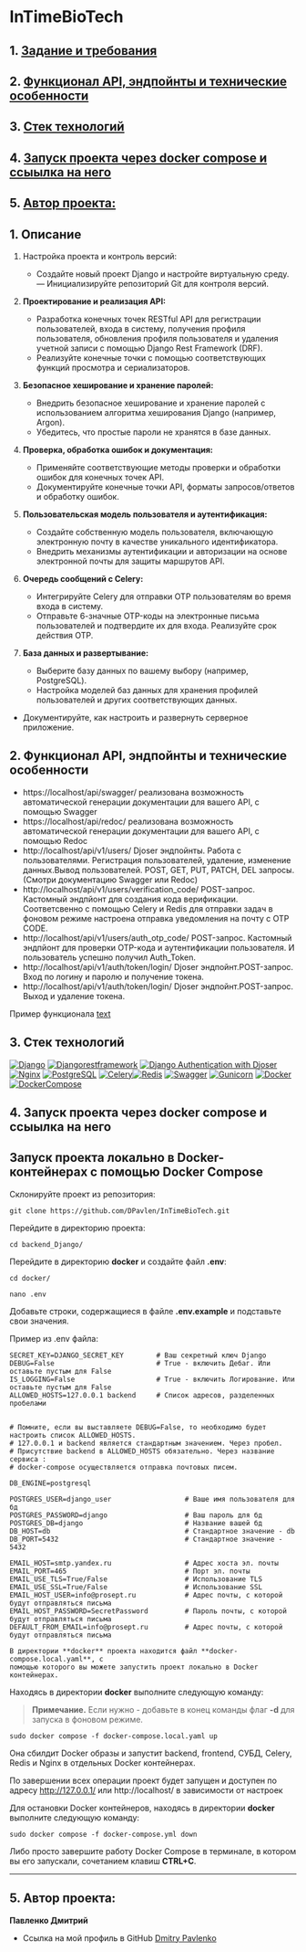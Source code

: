 # InTimeBioTech

## 1. [Задание и требования](#1)
## 2. [Функционал API, эндпойнты и технические особенности](#2)
## 3. [Стек технологий](#3)
## 4. [Запуск проекта через docker compose и ссыылка на него](#4)
## 5. [Автор проекта:](#5)

## 1. Описание  <a id=1></a>
1. Настройка проекта и контроль версий:
    - Создайте новый проект Django и настройте виртуальную среду.
    — Инициализируйте репозиторий Git для контроля версий.

2. **Проектирование и реализация API:**
    - Разработка конечных точек RESTful API для регистрации пользователей, входа в систему, получения профиля пользователя, обновления профиля пользователя и удаления учетной записи с помощью Django Rest Framework (DRF).
    - Реализуйте конечные точки с помощью соответствующих функций просмотра и сериализаторов.

3. **Безопасное хеширование и хранение паролей:**
    - Внедрить безопасное хеширование и хранение паролей с использованием алгоритма хеширования Django (например, Argon).
    - Убедитесь, что простые пароли не хранятся в базе данных.

4. **Проверка, обработка ошибок и документация:**
    - Применяйте соответствующие методы проверки и обработки ошибок для конечных точек API.
    - Документируйте конечные точки API, форматы запросов/ответов и обработку ошибок.

5. **Пользовательская модель пользователя и аутентификация:**
    - Создайте собственную модель пользователя, включающую электронную почту в качестве уникального идентификатора.
    - Внедрить механизмы аутентификации и авторизации на основе электронной почты для защиты маршрутов API.

6. **Очередь сообщений с Celery:**
    - Интегрируйте Celery для отправки OTP пользователям во время входа в систему.
    - Отправьте 6-значные OTP-коды на электронные письма пользователей и подтвердите их для входа. Реализуйте срок действия OTP.

7. **База данных и развертывание:**
    - Выберите базу данных по вашему выбору (например, PostgreSQL).
    - Настройка моделей баз данных для хранения профилей пользователей и других соответствующих данных.
- Документируйте, как настроить и развернуть серверное приложение.



## 2. Функционал API, эндпойнты и технические особенности <a id=2></a>
- https://localhost/api/swagger/ реализована возможность автоматической генерации документации для вашего API, с помощью Swagger
- https://localhost/api/redoc/ реализована возможность автоматической генерации документации для вашего API, с помощью Redoc
- http://localhost/api/v1/users/  Djoser эндпойнты. Работа с пользователями. Регистрация пользователей, удаление, изменение данных.Вывод пользователей. POST, GET, PUT, PATCH, DEL запросы.(Смотри документацию Swagger или Redoc)
- http://localhost/api/v1/users/verification_code/ POST-запрос. Кастомный эндпйонт для создания кода верификации. Соответсвенно с помощью  Celery и Redis для отправки задач в фоновом режиме настроена отправка уведомления на почту с OTP CODE.
- http://localhost/api/v1/users/auth_otp_code/  POST-запрос. Кастомный эндпйонт для проверки OTP-кода и аутентификации пользователя. И пользователь успешно получил Auth_Token.
- http://localhost/api/v1/auth/token/login/ Djoser эндпойнт.POST-запрос. Вход по логину и паролю и получение токена.
- http://localhost/api/v1/auth/token/login/ Djoser эндпойнт.POST-запрос. Выход и удаление токена.

Пример функционала
[text](<../../Projects/InTimeBioTech/Отчет о тестировании/Функционал проекта.odt>)

## 3. Стек технологий <a id=3></a>
[![Django](https://img.shields.io/badge/Django-4.2.1-6495ED)](https://www.djangoproject.com) [![Djangorestframework](https://img.shields.io/badge/djangorestframework-3.14.0-6495ED)](https://www.django-rest-framework.org/) [![Django Authentication with Djoser](https://img.shields.io/badge/Django_Authentication_with_Djoser-2.2.0-6495ED)](https://djoser.readthedocs.io/en/latest/getting_started.html) [![Nginx](https://img.shields.io/badge/Nginx-1.21.3-green)](https://nginx.org/ru/)  [![PostgreSQL](https://img.shields.io/badge/PostgreSQL-16-blue)](https://www.postgresql.org/) [![Celery](https://img.shields.io/badge/Celery-%205.2.7-blue?style=flat-square&logo=celery)](https://docs.celeryq.dev/en/stable/)[![Redis](https://img.shields.io/badge/Redis-%205.0.0-blue?style=flat-square&logo=redis)](https://redis.io/) [![Swagger](https://img.shields.io/badge/Swagger-%201.21.7-blue?style=flat-square&logo=swagger)](https://swagger.io/) [![Gunicorn](https://img.shields.io/badge/Gunicorn-%2020.0.4-blue?style=flat-square&logo=gunicorn)](https://gunicorn.org/) [![Docker](https://img.shields.io/badge/Docker-%2024.0.5-blue?style=flat-square&logo=docker)](https://www.docker.com/) [![DockerCompose](https://img.shields.io/badge/Docker_Compose-%202.21.0-blue?style=flat-square&logo=docsdotrs)](https://docs.docker.com/compose/)

## 4. Запуск проекта через docker compose и ссыылка на него <a id=4></a>

## Запуск проекта локально в Docker-контейнерах с помощью Docker Compose

Склонируйте проект из репозитория:

```shell
git clone https://github.com/DPavlen/InTimeBioTech.git
```


Перейдите в директорию проекта:

```shell
cd backend_Django/
```

Перейдите в директорию **docker** и создайте файл **.env**:

```shell
cd docker/
```

```shell
nano .env
```

Добавьте строки, содержащиеся в файле **.env.example** и подставьте 
свои значения.

Пример из .env файла:

```dotenv
SECRET_KEY=DJANGO_SECRET_KEY        # Ваш секретный ключ Django
DEBUG=False                         # True - включить Дебаг. Или оставьте пустым для False
IS_LOGGING=False                    # True - включить Логирование. Или оставьте пустым для False
ALLOWED_HOSTS=127.0.0.1 backend     # Список адресов, разделенных пробелами


# Помните, если вы выставляете DEBUG=False, то необходимо будет настроить список ALLOWED_HOSTS.
# 127.0.0.1 и backend является стандартным значением. Через пробел.
# Присутствие backend в ALLOWED_HOSTS обязательно. Через название сервиса :
# docker-compose осуществляется отправка почтовых писем.

DB_ENGINE=postgresql

POSTGRES_USER=django_user                  # Ваше имя пользователя для бд
POSTGRES_PASSWORD=django                   # Ваш пароль для бд
POSTGRES_DB=django                         # Название вашей бд
DB_HOST=db                                 # Стандартное значение - db
DB_PORT=5432                               # Стандартное значение - 5432

EMAIL_HOST=smtp.yandex.ru                  # Адрес хоста эл. почты
EMAIL_PORT=465                             # Порт эл. почты
EMAIL_USE_TLS=True/False                   # Использование TLS
EMAIL_USE_SSL=True/False                   # Использование SSL
EMAIL_HOST_USER=info@prosept.ru            # Адрес почты, с которой будут отправляться письма
EMAIL_HOST_PASSWORD=SecretPassword         # Пароль почты, с которой будут отправляться письма
DEFAULT_FROM_EMAIL=info@prosept.ru         # Адрес почты, с которой будут отправляться письма
```

```shell
В директории **docker** проекта находится файл **docker-compose.local.yaml**, с 
помощью которого вы можете запустить проект локально в Docker контейнерах.
```

Находясь в директории **docker** выполните следующую команду:

> **Примечание.** Если нужно - добавьте в конец команды флаг **-d** для запуска
> в фоновом режиме.

```shell
sudo docker compose -f docker-compose.local.yaml up
```
Она сбилдит Docker образы и запустит backend, frontend, СУБД, Celery, Redis 
и Nginx в отдельных Docker контейнерах.

По завершении всех операции проект будет запущен и доступен по адресу
http://127.0.0.1/ или http://localhost/ в зависимости от настроек

Для остановки Docker контейнеров, находясь в директории **docker** выполните 
следующую команду:

```shell
sudo docker compose -f docker-compose.yml down
```

Либо просто завершите работу Docker Compose в терминале, в котором вы его
запускали, сочетанием клавиш **CTRL+C**.

***
 
## 5. Автор проекта: <a id=5></a> 

**Павленко Дмитрий**  
- Ссылка на мой профиль в GitHub [Dmitry Pavlenko](https://github.com/DPavlen)  
